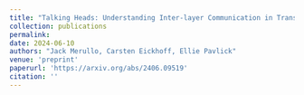 ```yaml
---
title: "Talking Heads: Understanding Inter-layer Communication in Transformer Language Models"
collection: publications
permalink: 
date: 2024-06-10
authors: "Jack Merullo, Carsten Eickhoff, Ellie Pavlick"
venue: 'preprint'
paperurl: 'https://arxiv.org/abs/2406.09519'
citation: ''
---
```

